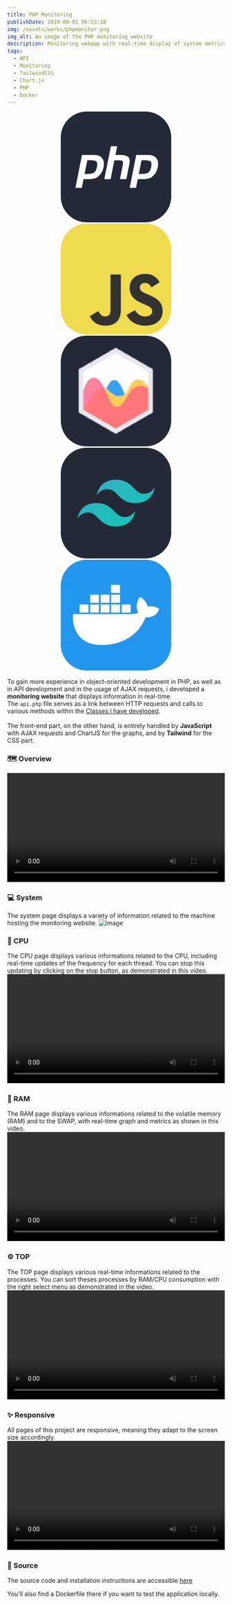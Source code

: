 ```yaml
---
title: PHP Monitoring
publishDate: 2019-08-01 06:53:10
img: /assets/works/phpmonitor.png
img_alt: An image of the PHP monitoring website
description: Monitoring webapp with real-time display of system metrics 
tags:
  - API
  - Monitoring
  - TailwindCSS
  - Chart.js
  - PHP
  - Docker
---
```


<div align="center">
 <img class="work-icons" src="/icons/php.png">
 <img class="work-icons" src="/icons/js.png">
 <img class="work-icons chartjs-border" src="/icons/chartjs.png">
 <img class="work-icons tailwind-border" src="/icons/tailwind.png">
 <img class="work-icons" src="/icons/docker.png">
</div>

To gain more experience in object-oriented development in PHP, as well as in API development and in the usage of AJAX requests, i developed a **monitoring website** that displays information in real-time.
<br>The `api.php` file serves as a link between HTTP requests and calls to various methods within the <a href="https://github.com/NullBrunk/Monitor.php/tree/main/App/Class" target="_blank">Classes I have developed</a>.
<br><br>
The front-end part, on the other hand, is entirely handled by **JavaScript** with AJAX requests and ChartJS for the graphs, and by **Tailwind** for the CSS part.

### 🗺️ Overview  
<video controls width="100%" src="https://github.com/NullBrunk/Monitor.php/assets/125673909/1ea23d5f-1619-4a48-8f1c-fa6064ace70e"></video>


### 💻 System
The system page displays a variety of information related to the machine hosting the monitoring website.
![image](https://github.com/NullBrunk/Monitor.php/assets/125673909/182d47c1-8a0f-4e09-aa9b-c8311605f042)


### 🔳 CPU

The CPU page displays various informations related to the CPU, including real-time updates of the frequency for each thread. You can stop this updating by clicking on the stop button, as demonstrated in this video.
<video controls width="100%" src="https://github.com/NullBrunk/Monitor.php/assets/125673909/e68a3c16-911c-4cb4-b09e-c62ed6f2a3ad"></video>

### 💾 RAM

The RAM page displays various informations related to the volatile memory (RAM) and to the SWAP, with real-time graph and metrics as shown in this video.
<video controls width="100%" src="https://github.com/NullBrunk/Monitor.php/assets/125673909/332354e2-87ef-494e-968e-6553bba30def"></video>


### ⚙️ TOP 

The TOP page displays various real-time informations related to the processes. You can sort theses processes by RAM/CPU consumption with the right select menu as demonstrated in the video.
<video controls width="100%" src="https://github.com/NullBrunk/Monitor.php/assets/125673909/86e69d90-7355-4d02-954b-b1cac25f9c6f"></video>


### ✨ Responsive
All pages of this project are responsive, meaning they adapt to the screen size accordingly.
<video controls width="100%" src="https://github.com/NullBrunk/Monitor.php/assets/125673909/fca04462-4505-4e8d-9eb4-8265a1561033"></video>



### 📂 Source

The source code and installation instructions are accessible <a href="https://github.com/NullBrunk/Monitor.php" target="_blank">here</a>

You'll also find a Dockerfile there if you want to test the application locally.

